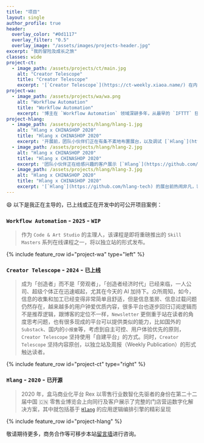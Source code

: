 ```yaml
---
title: "项目"
layout: single
author_profile: true
header:
  overlay_color: "#0d1117"
  overlay_filter: "0.5"
  overlay_image: "/assets/images/projects-header.jpg"
excerpt: "我的冒险及成长之旅"
classes: wide
project-ct:
  - image_path: /assets/projects/ct/main.jpg
    alt: "Creator Telescope"
    title: "Creator Telescope"
    excerpt: '[`Creator Telescope`](https://ct-weekly.xiaoa.name/) 在内容上聚焦满足「独立开发」、「独立创客」、「创造者」等此类画像的用户可能关注的内容，包含技术指南、产品洞察、成功故事、一线资讯、深度思考等等。'
project-wa:
  - image_path: /assets/projects/wa/wa.png
    alt: "Workflow Automation"
    title: "Workflow Automation"
    excerpt: '博主在 `Workflow Automation` 领域深耕多年，从最早的 `IFTTT` 狂热爱好者，到深入研究开源世界的 `Noflo.js` 以及 `Node-Red` 的源码，到持续学习和拆解已经成为独角兽 🦄️ 的 `N8n.io`、`Zapier`、`Albato` 等平台，长期醉心研究其提升个人生产力的相关课题，直至决心在该领域持续布道。与此同时，也正在致力于创造一个类似的平台，让 `Automate Everything` 的理念不再成为阳春白雪。'
project-hlang:
  - image_path: /assets/projects/hlang/hlang-1.jpg
    alt: "Hlang x CHINASHOP 2020"
    title: "Hlang x CHINASHOP 2020"
    excerpt: '开展前，团队小伙伴们正在有条不紊地布置展台，以及调试 [`Hlang`](https://github.com/hlang-tech) 的展示版本'
  - image_path: /assets/projects/hlang/hlang-2.jpg
    alt: "Hlang x CHINASHOP 2020"
    title: "Hlang x CHINASHOP 2020"
    excerpt: '团队小伙伴正在给感兴趣的客户展示 [`Hlang`](https://github.com/hlang-tech) 控制模拟场景的一幕'
  - image_path: /assets/projects/hlang/hlang-3.jpg
    alt: "Hlang x CHINASHOP 2020"
    title: "Hlang x CHINASHOP 2020"
    excerpt: '[`Hlang`](https://github.com/hlang-tech) 的展台前热闹非凡，客户、同行纷纷驻足围观，讨论和探究它的商业化价值'
---
```


😄 以下是我正在主导的，已上线或正在开发中的可公开项目案例：

### `Workflow Automation` - `2025` - `WIP`

> 作为 `Code & Art Studio` 的主理人，该课程是即将重磅推出的 `Skill Masters` 系列在线课程之一，将以独立站的形式发布。

{% include feature_row id="project-wa" type="left" %}

### `Creator Telescope` - `2024` - `已上线`

> 成为「创造者」而不是「旁观者」，「创造者经济时代」已经来临，一人公司、超级个体正在迅速崛起，尤其在今天的 AI 加持下。众所周知，如今，信息的收集和加工已经变得非常简单且舒适，但是信息茧房、信息过载问题仍然存在，越来越多的用户钟爱优质内容，很多平台也逐步回归订阅逻辑而不是推荐逻辑，跟博客的定位不一样，`Newsletter` 更侧重于站在读者的角度思考问题，也有很多现成的平台可以提供类似的能力，比如国外的 `Substack`、国内的`小报童`等，考虑到自主可控、用户体验优先的原则，`Creator Telescope` 坚持使用「自建平台」的方式。同时，`Creator Telescope` 坚持内容原创，以独立站及周报（Weekly Publication）的形式触达读者。

{% include feature_row id="project-ct" type="right" %}

### `Hlang` - `2020` - `已开源`

> 2020 年，盒马商业化平台 Rex 以零售行业数智化先驱者的身份在第二十二届中国 🇨🇳 零售业博览会上向同行及客户展示了完整的门店营运数字化解决方案，其中就包括基于 [`Hlang`](https://github.com/hlang-tech) 的应用逻辑编排引擎的精彩呈现

{% include feature_row id="project-hlang" %}

敬请期待更多，商务合作等可移步本站[留言墙](/guestbook)进行咨询。
